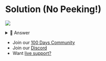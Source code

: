 # Solution (No Peeking!)
![](https://www.youtube.com/watch?v=h9a1ZeiWi74)

<details> <summary> 👀 Answer </summary>

Check out my solution in [this repl](https://replit.com/@replit/Day-95-Solution).

</details>

- Join our [100 Days Community](https://replit.com/100-days-help)
- Join our [Discord](https://replit.com/discord)
- Want [live support?](https://replit.com/replit-101)